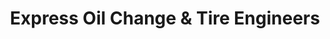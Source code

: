 ---
title: "Express Oil Change & Tire Engineers"
url: /taylors/express-oil-change-and-tire-engineers/
shop: tyres
---